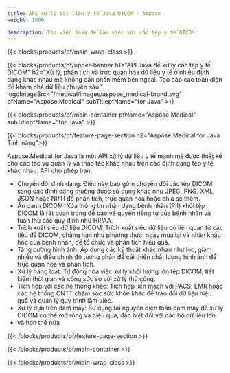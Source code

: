 ```yaml
---
title: API xử lý tài liệu y tế Java DICOM - Aspose 
weight: 1000

description: Thư viện Java để làm việc với các tệp y tế DICOM. 
---
```


{{< blocks/products/pf/main-wrap-class >}}

{{< blocks/products/pf/upper-banner h1="API Java để xử lý các tệp y tế DICOM" h2="Xử lý, phân tích và trực quan hóa dữ liệu y tế ở nhiều định dạng khác nhau mà không cần phần mềm bên ngoài. Tạo báo cáo toàn diện để khám phá dữ liệu chuyên sâu." logoImageSrc="/medical/images/aspose_medical-brand.svg" pfName="Aspose.Medical" subTitlepfName="for Java" >}}

{{< blocks/products/pf/main-container pfName="Aspose.Medical" subTitlepfName="for Java" >}}

{{< blocks/products/pf/feature-page-section h2="Aspose.Medical for Java Tính năng">}}

<p>Aspose.Medical for Java là một API xử lý dữ liệu y tế mạnh mẽ được thiết kế cho các tác vụ quản lý và thao tác khác nhau trên các định dạng tệp y tế khác nhau. API cho phép bạn:</p>

<ul>
<li>Chuyển đổi định dạng: Điều này bao gồm chuyển đổi các tệp DICOM sang các định dạng thường được sử dụng khác như JPEG, PNG, XML, JSON hoặc NIfTI để phân tích, trực quan hóa hoặc chia sẻ thêm.</li>
<li>Ẩn danh DICOM: Xóa thông tin nhận dạng bệnh nhân (PII) khỏi tệp DICOM là rất quan trọng để bảo vệ quyền riêng tư của bệnh nhân và tuân thủ các quy định như HIPAA.</li>
<li>Trích xuất siêu dữ liệu DICOM: Trích xuất siêu dữ liệu có liên quan từ các tiêu đề DICOM, chẳng hạn như phương thức, ngày mua lại và nhân khẩu học của bệnh nhân, để tổ chức và phân tích hiệu quả.</li>
<li>Tăng cường hình ảnh: Áp dụng các kỹ thuật khác nhau như lọc, giảm nhiễu và điều chỉnh độ tương phản để cải thiện chất lượng hình ảnh để trực quan hóa và phân tích.</li>
<li>Xử lý hàng loạt: Tự động hóa việc xử lý khối lượng lớn tệp DICOM, tiết kiệm thời gian và công sức so với xử lý thủ công.</li>
<li>Tích hợp với các hệ thống khác: Tích hợp liền mạch với PACS, EMR hoặc các hệ thống CNTT chăm sóc sức khỏe khác để trao đổi dữ liệu hiệu quả và quản lý quy trình làm việc.</li>
<li>Xử lý dựa trên đám mây: Sử dụng tài nguyên điện toán đám mây để xử lý DICOM có thể mở rộng và hiệu quả, đặc biệt đối với các bộ dữ liệu lớn.</li>
<li>và hơn thế nữa</li>
</ul>

{{< /blocks/products/pf/feature-page-section >}}

{{< /blocks/products/pf/main-container >}}

{{< /blocks/products/pf/main-wrap-class >}}